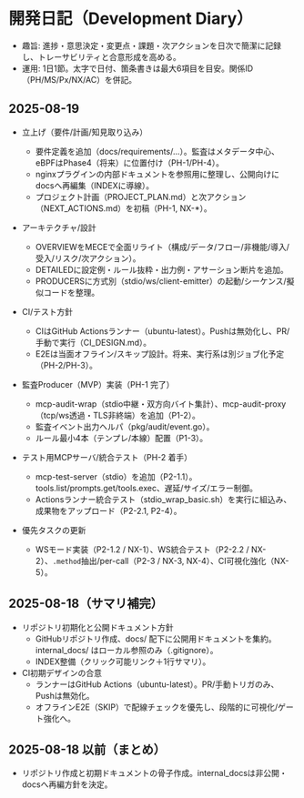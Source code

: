 # 開発日記（Development Diary）

- 趣旨: 進捗・意思決定・変更点・課題・次アクションを日次で簡潔に記録し、トレーサビリティと合意形成を高める。
- 運用: 1日1節。太字で日付、箇条書きは最大6項目を目安。関係ID（PH/MS/Px/NX/AC）を併記。

## 2025-08-19

- 立上げ（要件/計画/知見取り込み）
  - 要件定義を追加（docs/requirements/...）。監査はメタデータ中心、eBPFはPhase4（将来）に位置付け（PH-1/PH-4）。
  - nginxプラグインの内部ドキュメントを参照用に整理し、公開向けにdocsへ再編集（INDEXに導線）。
  - プロジェクト計画（PROJECT_PLAN.md）と次アクション（NEXT_ACTIONS.md）を初稿（PH-1, NX-*）。

- アーキテクチャ/設計
  - OVERVIEWをMECEで全面リライト（構成/データ/フロー/非機能/導入/受入/リスク/次アクション）。
  - DETAILEDに設定例・ルール抜粋・出力例・アサーション断片を追加。
  - PRODUCERSに方式別（stdio/ws/client-emitter）の起動/シーケンス/擬似コードを整理。

- CI/テスト方針
  - CIはGitHub Actionsランナー（ubuntu-latest）。Pushは無効化し、PR/手動で実行（CI_DESIGN.md）。
  - E2Eは当面オフライン/スキップ設計。将来、実行系は別ジョブ化予定（PH-2/PH-3）。

- 監査Producer（MVP）実装（PH-1 完了）
  - mcp-audit-wrap（stdio中継・双方向バイト集計）、mcp-audit-proxy（tcp/ws透過・TLS非終端）を追加（P1-2）。
  - 監査イベント出力ヘルパ（pkg/audit/event.go）。
  - ルール最小4本（テンプレ/本線）配置（P1-3）。

- テスト用MCPサーバ/統合テスト（PH-2 着手）
  - mcp-test-server（stdio）を追加（P2-1.1）。tools.list/prompts.get/tools.exec、遅延/サイズ/エラー制御。
  - Actionsランナー統合テスト（stdio_wrap_basic.sh）を実行に組込み、成果物をアップロード（P2-2.1, P2-4）。

- 優先タスクの更新
  - WSモード実装（P2-1.2 / NX-1）、WS統合テスト（P2-2.2 / NX-2）、`.method`抽出/per-call（P2-3 / NX-3, NX-4）、CI可視化強化（NX-5）。

## 2025-08-18（サマリ補完）

- リポジトリ初期化と公開ドキュメント方針
  - GitHubリポジトリ作成、docs/ 配下に公開用ドキュメントを集約。internal_docs/ はローカル参照のみ（.gitignore）。
  - INDEX整備（クリック可能リンク＋1行サマリ）。
- CI初期デザインの合意
  - ランナーはGitHub Actions（ubuntu-latest）。PR/手動トリガのみ、Pushは無効化。
  - オフラインE2E（SKIP）で配線チェックを優先し、段階的に可視化/ゲート強化へ。

## 2025-08-18 以前（まとめ）

- リポジトリ作成と初期ドキュメントの骨子作成。internal_docsは非公開・docsへ再編方針を決定。
